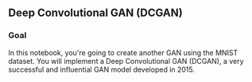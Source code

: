 ## Deep Convolutional GAN (DCGAN)

### Goal
In this notebook, you're going to create another GAN using the MNIST dataset. You will implement a Deep Convolutional GAN (DCGAN), a very successful and influential GAN model developed in 2015.
